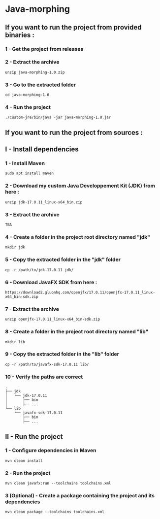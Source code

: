 # Java-morphing

## If you want to run the project from provided binaries :
### 1 - Get the project from releases
### 2 - Extract the archive
    unzip java-morphing-1.0.zip
### 3 - Go to the extracted folder
    cd java-morphing-1.0
### 4 - Run the project
    ./custom-jre/bin/java -jar java-morphing-1.0.jar

## If you want to run the project from sources :
## I - Install dependencies
### 1 - Install Maven
    sudo apt install maven
### 2 - Download my custom Java Developpement Kit (JDK) from here :
    unzip jdk-17.0.11_linux-x64_bin.zip
### 3 - Extract the archive
    TBA
### 4 - Create a folder in the project root directory named "jdk"
    mkdir jdk
### 5 - Copy the extracted folder in the "jdk" folder
    cp -r /path/to/jdk-17.0.11 jdk/
### 6 - Download JavaFX SDK from here :
    https://download2.gluonhq.com/openjfx/17.0.11/openjfx-17.0.11_linux-x64_bin-sdk.zip
### 7 - Extract the archive
    unzip openjfx-17.0.11_linux-x64_bin-sdk.zip
### 8 - Create a folder in the project root directory named "lib"
    mkdir lib
### 9 - Copy the extracted folder in the "lib" folder
    cp -r /path/to/javafx-sdk-17.0.11 lib/
### 10 - Verify the paths are correct
    .
    ├── jdk
    │   └── jdk-17.0.11
    │       ├── bin
    │       ├── ...
    └── lib
        └── javafx-sdk-17.0.11
            ├── bin
            ├── ...
## II - Run the project
### 1 - Configure dependencies in Maven
    mvn clean install
### 2 - Run the project
    mvn clean javafx:run --toolchains toolchains.xml
### 3 (Optional) - Create a package containing the project and its dependencies
    mvn clean package --toolchains toolchains.xml